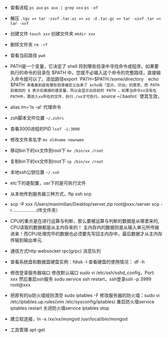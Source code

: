 - 查看进程 `ps aux` `ps aux | grep xxx` `ps -ef`

- 解压 `.tgz => tar -zxvf`  `.tar.xz => xz -d`  `.tar.gz => tar -xzvf`  `.tar => tar -xvf`

- 创建文件 `touch xxx`  创建文件夹 `mkdir xxx`

- 删除文件夹 `rm -rf`

- 查看当前路径 `pwd`

- PATH是一个变量，它决定了 shell 将到哪些目录中寻找命令或程序。如果要执行的命令的目录在 $PATH 中，您就不必输入这个命令的完整路径，直接输入命令就可以了。添加路径export `PATH=$PATH:/some/directory`  `echo $PATH` 来看看到底有哪些目录被定义出来了 echo有『显示、印出』的意思，而 PATH 前面加的 $ 表示后面接的是变量，所以会显示出目前的 PATH 。如果当命令xx没有在PATH中，需进入xx所在的文件，执行./xx才可执行。`source  ~/.bashrc` 使其生效，

- alias lm='ls -al' 代理命令

- zsh脚本文件位置  `~/.zshrc`

- 查看3000进程的PID `lsof -i:3000`

- 修改文件夹名字 `mv oldname newname`

- 移动bin下的xx文件到root下 `mv /bin/xx /root`

- 复制bin下的xx文件到root下 `cp /bin/xx /root`

- 本地ssh公钥位置 `~/.ssh`

- etc下的是配置，usr下的是可执行文件

- 从本地传到服务器三种方式，ftp ssh scp   

- scp -P xxx /Users/maximilian/Desktop/server.zip root@xxx:/server   scp -r ………………(传文件夹）

- CPU的重点是在进行运算与判断，那么要被运算与判断的数据是从哪里来的, CPU读取的数据都是从主内存来的！ 主内存内的数据则是从输入单元所传输进来！而CPU处理完毕的数据也必须要先写回主内存中，最后数据才从主内存传输到输出单元.

- 通信方式http websocket rpc(grpc) 消息队列

- 查看系统盘和数据盘硬盘实例：fdisk -l  查看硬盘的使用情况： df -h

- 修改登录服务器端口 修改默认端口 sudo vi /etc/ssh/sshd_config，Port: xxx  然后重启ssh服务 sodu service ssh restart，ssh登录ssh -p 3999 root@xxx

- 把原有的ip防火墙规则清空 sudo iptables -F  修改服务器的防火墙：sudo vi /etc/iptables.up.rules(vim /etc/sysconfig/iptables)  重启防火墙service iptables restart  关闭防火墙service iptables stop

- 建立软连接，ln -s /xx/xx/mongod /usr/local/bin/mongod

- 工具管理 apt-get
